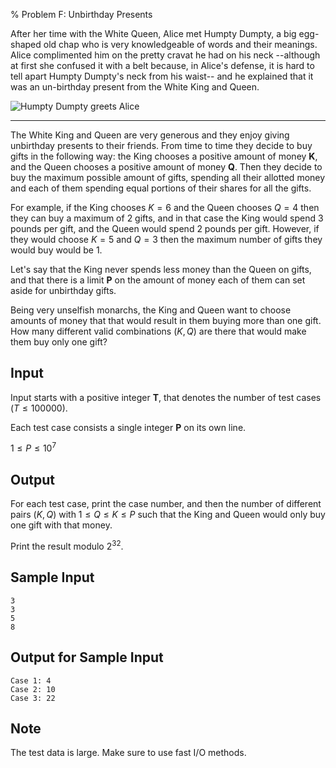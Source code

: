 % Problem F: Unbirthday Presents

After her time with the White Queen, Alice met Humpty Dumpty, a big
egg-shaped old chap who is very knowledgeable of words and their meanings.
Alice complimented him on the pretty cravat he had on his neck --although at
first she confused it with a belt because, in Alice's defense, it is hard to
tell apart Humpty Dumpty's neck from his waist-- and he explained that it
was an un-birthday present from the White King and Queen.

![Humpty Dumpty greets Alice](unbirthday.jpg)

* * *

The White King and Queen are very generous and they enjoy giving unbirthday
presents to their friends. From time to time they decide to buy gifts in the
following way: the King chooses a positive amount of money **K**, and the Queen
chooses a positive amount of money **Q**. Then they decide to buy the
maximum possible amount of gifts, spending all their allotted money and each
of them spending equal portions of their shares for all the gifts.

For example, if the King chooses $K=6$ and the Queen chooses $Q=4$ then they
can buy a maximum of 2 gifts, and in that case the King would spend 3 pounds
per gift, and the Queen would spend 2 pounds per gift. However, if they
would choose $K=5$ and $Q=3$ then the maximum number of gifts they would buy
would be 1.

Let's say that the King never spends less money than the Queen on gifts, and
that there is a limit **P** on the amount of money each of them can set
aside for unbirthday gifts.

Being very unselfish monarchs, the King and Queen want to choose amounts of
money that that would result in them buying more than one gift. How many
different valid combinations $(K, Q)$ are there that would make them buy
only one gift?

## Input ##

Input starts with a positive integer **T**, that denotes the number of test
cases ($T \leq 100000$).

Each test case consists a single integer **P** on its own line.

$1 \leq P \leq 10^7$

## Output ##

For each test case, print the case number, and then the number of
different pairs $(K, Q)$ with $1 \leq Q \leq K \leq P$ such that the King
and Queen would only buy one gift with that money.

Print the result modulo $2^{32}$.

## Sample Input ##

~~~~
3
3
5
8
~~~~

## Output for Sample Input ##

~~~~
Case 1: 4
Case 2: 10
Case 3: 22
~~~~

## Note ##

The test data is large. Make sure to use fast I/O methods.
